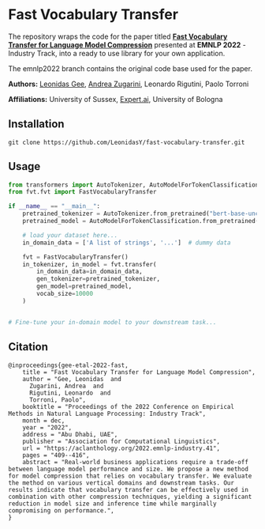# Fast Vocabulary Transfer

The repository wraps the code for the paper titled [**Fast Vocabulary Transfer for Language Model Compression**](https://aclanthology.org/2022.emnlp-industry.41) presented at **EMNLP 2022** - Industry Track, into a ready to use library for your own application.

The emnlp2022 branch contains the original code base used for the paper.  

**Authors:** [Leonidas Gee](https://www.linkedin.com/in/leonidas-gee/), [Andrea Zugarini](https://it.linkedin.com/in/andrea-zugarini-930a8898), Leonardo Rigutini, Paolo Torroni

**Affiliations:** University of Sussex, [Expert.ai](https://www.expert.ai/), University of Bologna

## Installation

```
git clone https://github.com/LeonidasY/fast-vocabulary-transfer.git
```

## Usage
```python
from transformers import AutoTokenizer, AutoModelForTokenClassification
from fvt.fvt import FastVocabularyTransfer

if __name__ == "__main__":
    pretrained_tokenizer = AutoTokenizer.from_pretrained("bert-base-uncased")
    pretrained_model = AutoModelForTokenClassification.from_pretrained("bert-base-uncased")

    # load your dataset here...
    in_domain_data = ['A list of strings', '...']  # dummy data

    fvt = FastVocabularyTransfer()
    in_tokenizer, in_model = fvt.transfer(
        in_domain_data=in_domain_data,
        gen_tokenizer=pretrained_tokenizer,
        gen_model=pretrained_model,
        vocab_size=10000
    )


# Fine-tune your in-domain model to your downstream task...

```

## Citation
```
@inproceedings{gee-etal-2022-fast,
    title = "Fast Vocabulary Transfer for Language Model Compression",
    author = "Gee, Leonidas  and
      Zugarini, Andrea  and
      Rigutini, Leonardo  and
      Torroni, Paolo",
    booktitle = "Proceedings of the 2022 Conference on Empirical Methods in Natural Language Processing: Industry Track",
    month = dec,
    year = "2022",
    address = "Abu Dhabi, UAE",
    publisher = "Association for Computational Linguistics",
    url = "https://aclanthology.org/2022.emnlp-industry.41",
    pages = "409--416",
    abstract = "Real-world business applications require a trade-off between language model performance and size. We propose a new method for model compression that relies on vocabulary transfer. We evaluate the method on various vertical domains and downstream tasks. Our results indicate that vocabulary transfer can be effectively used in combination with other compression techniques, yielding a significant reduction in model size and inference time while marginally compromising on performance.",
}
```
